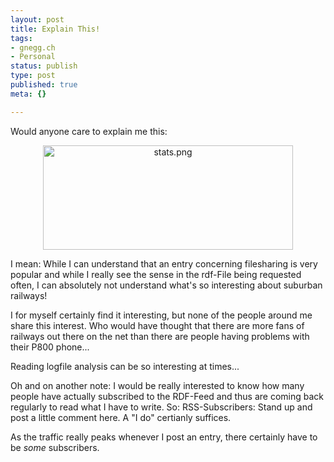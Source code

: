 ```yaml
---
layout: post
title: Explain This!
tags:
- gnegg.ch
- Personal
status: publish
type: post
published: true
meta: {}

---
```

<p>Would anyone care to explain me this:</p>
<div align="center">
<a href="http://www.gnegg.ch/archives/stats.png"><img alt="stats.png" src="http://www.gnegg.ch/archives/stats-thumb.png" width="400" height="167" /></a>
</div>
<p>I mean: While I can understand that an entry concerning filesharing is very popular and while I really see the sense in the rdf-File being requested often, I can absolutely not understand what's so interesting about suburban railways!</p>
<p>I for myself certainly find it interesting, but none of the people around me share this interest. Who would have thought that there are more fans of railways out there on the net than there are people having problems with their P800 phone...
</p>
<p>Reading logfile analysis can be so interesting at times...</p>
<p>Oh and on another note: I would be really interested to know how many people have actually subscribed to the RDF-Feed and thus are coming back regularly to read what I have to write. So: RSS-Subscribers: Stand up and post a little comment here. A "I do" certianly suffices.</p>
<p>As the traffic really peaks whenever I post an entry, there certainly have to be <em>some</em> subscribers.</p>
